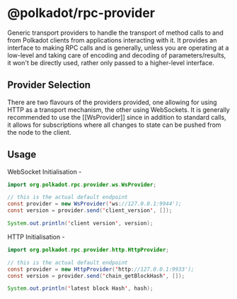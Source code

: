 # @polkadot/rpc-provider

Generic transport providers to handle the transport of method calls to and from Polkadot clients from applications interacting with it. It provides an interface to making RPC calls and is generally, unless you are operating at a low-level and taking care of encoding and decoding of parameters/results, it won't be directly used, rather only passed to a higher-level interface.

## Provider Selection

There are two flavours of the providers provided, one allowing for using HTTP as a transport mechanism, the other using WebSockets. It is generally recommended to use the [[WsProvider]] since in addition to standard calls, it allows for subscriptions where all changes to state can be pushed from the node to the client.

## Usage

WebSocket Initialisation -

```java
import org.polkadot.rpc.provider.ws.WsProvider;

// this is the actual default endpoint
const provider = new WsProvider('ws://127.0.0.1:9944');
const version = provider.send('client_version', []);

System.out.println('client version', version);
```

HTTP Initialisation -

```java
import org.polkadot.rpc.provider.http.HttpProvider;

// this is the actual default endpoint
const provider = new HttpProvider('http://127.0.0.1:9933');
const version = provider.send('chain_getBlockHash', []);

System.out.println('latest block Hash', hash);
```

